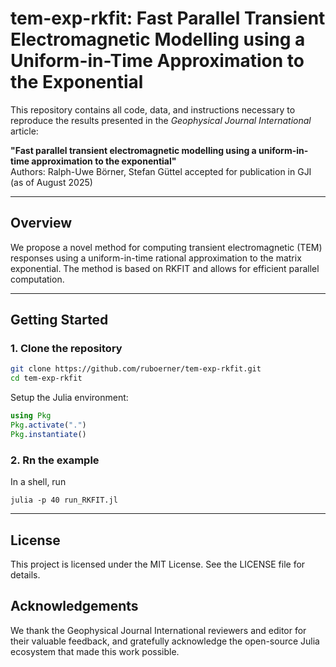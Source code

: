 # tem-exp-rkfit: Fast Parallel Transient Electromagnetic Modelling using a Uniform-in-Time Approximation to the Exponential

This repository contains all code, data, and instructions necessary to reproduce the results presented in the *Geophysical Journal International* article:

**"Fast parallel transient electromagnetic modelling using a uniform-in-time approximation to the exponential"**  
Authors: Ralph-Uwe Börner, Stefan Güttel 
accepted for publication in GJI (as of August 2025)

---

## Overview

We propose a novel method for computing transient electromagnetic (TEM) responses using a uniform-in-time rational approximation to the matrix exponential. The method is based on RKFIT and allows for efficient parallel computation.

---


## Getting Started

### 1. Clone the repository

```bash
git clone https://github.com/ruboerner/tem-exp-rkfit.git
cd tem-exp-rkfit
```

Setup the Julia environment:
```julia
using Pkg
Pkg.activate(".")
Pkg.instantiate()
```

### 2. Rn the example
In a shell, run
```shell
julia -p 40 run_RKFIT.jl
```

---

## License

This project is licensed under the MIT License. See the LICENSE file for details.

## Acknowledgements

We thank the Geophysical Journal International reviewers and editor for their valuable feedback, and gratefully acknowledge the open-source Julia ecosystem that made this work possible.
